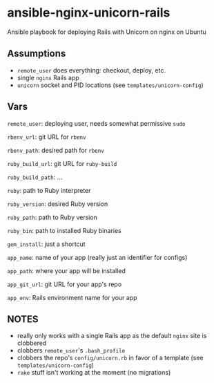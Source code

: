 # ansible-nginx-unicorn-rails
Ansible playbook for deploying Rails with Unicorn on nginx on Ubuntu

## Assumptions
- `remote_user` does everything: checkout, deploy, etc.
- single `nginx` Rails app
- `unicorn` socket and PID locations (see `templates/unicorn-config`)

## Vars
`remote_user`: deploying user, needs somewhat permissive `sudo`

`rbenv_url`: git URL for `rbenv`

`rbenv_path`: desired path for `rbenv`

`ruby_build_url`: git URL for `ruby-build`

`ruby_build_path`: ...

`ruby`: path to Ruby interpreter

`ruby_version`: desired Ruby version

`ruby_path`: path to Ruby version

`ruby_bin`: path to installed Ruby binaries

`gem_install`: just a shortcut

`app_name`: name of your app (really just an identifier for configs)

`app_path`: where your app will be installed

`app_git_url`: git URL for your app's repo

`app_env`: Rails environment name for your app

## NOTES
- really only works with a single Rails app as the default `nginx` site is clobbered
- clobbers `remote_user`'s `.bash_profile`
- clobbers the repo's `config/unicorn.rb` in favor of a template (see `templates/unicorn-config`)
- `rake` stuff isn't working at the moment (no migrations)

